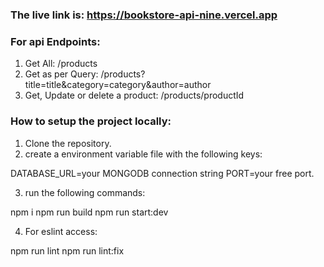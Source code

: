 ### The live link is: https://bookstore-api-nine.vercel.app

### For api Endpoints:
1. Get All: /products
2. Get as per Query: /products?title=title&category=category&author=author
3. Get, Update or delete a product: /products/productId


### How to setup the project locally:

1. Clone the repository.
2. create a environment variable file with the following keys:

DATABASE_URL=your MONGODB connection string
PORT=your free port.

3. run the following commands:

npm i
npm run build
npm run start:dev

4. For eslint access:

npm run lint
npm run lint:fix